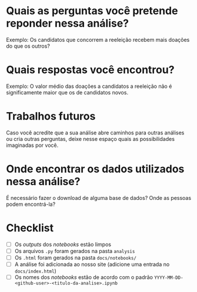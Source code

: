 # Quais as perguntas você pretende reponder nessa análise?

Exemplo: Os candidatos que concorrem a reeleição recebem mais doações do que os outros?

# Quais respostas você encontrou?

Exemplo: O valor médio das doações a candidatos a reeleição não é significamente maior
que os de candidatos novos.

# Trabalhos futuros

Caso você acredite que a sua análise abre
caminhos para outras análises ou cria outras perguntas,
deixe nesse espaço quais as possibilidades imaginadas
por você.

# Onde encontrar os dados utilizados nessa análise?

É necessário fazer o download de alguma base de dados?
Onde as pessoas podem encontrá-la?

# Checklist

- [ ] Os _outputs_ dos _notebooks_ estão limpos
- [ ] Os arquivos `.py` foram gerados na pasta `analysis`
- [ ] Os `.html` foram gerados na pasta `docs/notebooks/`
- [ ] A análise foi adicionada ao nosso site (adicione uma entrada no `docs/index.html`)
- [ ] Os nomes dos _notebooks_ estão de acordo com o padrão `YYYY-MM-DD-<github-user>-<titulo-da-analise>.ipynb`
